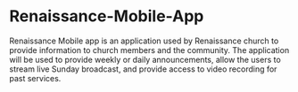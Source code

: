 # Renaissance-Mobile-App
Renaissance Mobile app is an application used by Renaissance church to provide information to church members and the community. The application will be used to provide weekly or daily announcements, allow the users to stream live Sunday broadcast, and provide access to video recording for past services.
